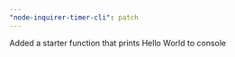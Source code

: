 ```yaml
---
"node-inquirer-timer-cli": patch
---
```


Added a starter function that prints Hello World to console
